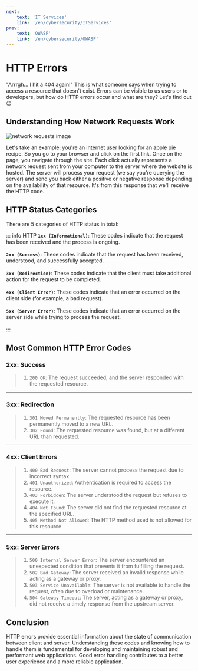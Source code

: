 ```yaml
---
next: 
    text: 'IT Services'
    link: '/en/cybersecurity/ITServices'
prev: 
    text: 'OWASP'
    link: '/en/cybersecurity/OWASP'
---
```


# HTTP Errors

"Arrrgh... I hit a 404 again!" This is what someone says when trying to access a resource that doesn't exist. Errors can be visible to us users or to developers, but how do HTTP errors occur and what are they? Let's find out 😉

## Understanding How Network Requests Work

<img src="https://media.discordapp.net/attachments/1130139700510867587/1298428633148293200/httpnetwork.png?ex=67198765&is=671835e5&hm=7d8f8bce388ad4fbfb0271c7a3561e71670adc4c3d26bc79f55100fd43ccc82b&=&format=webp&quality=lossless&width=640&height=166" alt="network requests image">

Let's take an example: you're an internet user looking for an apple pie recipe. So you go to your browser and click on the first link. Once on the page, you navigate through the site. Each click actually represents a network request sent from your computer to the server where the website is hosted. The server will process your request (we say you're querying the server) and send you back either a positive or negative response depending on the availability of that resource. It's from this response that we'll receive the HTTP code.

## HTTP Status Categories

There are 5 categories of HTTP status in total:

::: info HTTP
**`1xx (Informational)`**: These codes indicate that the request has been received and the process is ongoing.<br><br>
**`2xx (Success)`**: These codes indicate that the request has been received, understood, and successfully accepted.<br><br>
**`3xx (Redirection)`**: These codes indicate that the client must take additional action for the request to be completed.<br><br>
**`4xx (Client Error)`**: These codes indicate that an error occurred on the client side (for example, a bad request).<br><br>
**`5xx (Server Error)`**: These codes indicate that an error occurred on the server side while trying to process the request.<br><br>
:::

## Most Common HTTP Error Codes
### 2xx: Success
>1. `200 OK`: The request succeeded, and the server responded with the requested resource.

---
### 3xx: Redirection
>1. `301 Moved Permanently`: The requested resource has been permanently moved to a new URL.
>2. `302 Found`: The requested resource was found, but at a different URL than requested.

---
### 4xx: Client Errors
>1. `400 Bad Request`: The server cannot process the request due to incorrect syntax.
>2. `401 Unauthorized`: Authentication is required to access the resource.
>3. `403 Forbidden`: The server understood the request but refuses to execute it.
>4. `404 Not Found`: The server did not find the requested resource at the specified URL.
>5. `405 Method Not Allowed`: The HTTP method used is not allowed for this resource.

---
### 5xx: Server Errors
>1. `500 Internal Server Error`: The server encountered an unexpected condition that prevents it from fulfilling the request.
>2. `502 Bad Gateway`: The server received an invalid response while acting as a gateway or proxy.
>3. `503 Service Unavailable`: The server is not available to handle the request, often due to overload or maintenance.
>4. `504 Gateway Timeout`: The server, acting as a gateway or proxy, did not receive a timely response from the upstream server.

## Conclusion
HTTP errors provide essential information about the state of communication between client and server. Understanding these codes and knowing how to handle them is fundamental for developing and maintaining robust and performant web applications. Good error handling contributes to a better user experience and a more reliable application. 